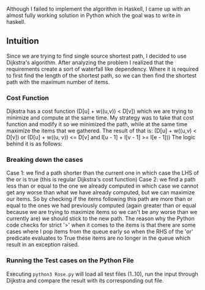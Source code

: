 Although I failed to implement the algorithm in Haskell, I came up with an almost fully working solution in Python which the goal was to write in haskell.

## Intuition

Since we are trying to find single source shortest path, I decided to use Dijkstra's algorithm. After analyzing the problem I realized that the requirements create a sort of waterfall like dependency. Where it is required to first find the length of the shortest path, so we can then find the shortest path with the maximum number of items.

### Cost Function
Dijkstra has a cost function (D[u] + w((u,v)) < D[v]) which we are trying to minimize and compute at the same time. My strategy was to take that cost function and modify it so we minimized the path, while at the same time maximize the items that we gathered. The result of that is:
(D[u] + w((u,v) < D[v]) or (D[u] + w((u, v)) <= D[v] and I[u - 1] + I[v - 1] >= I[e - 1]))
The logic behind it is as follows:

### Breaking down the cases
Case 1: we find a path shorter than the current one in which case the LHS of the or is true (this is regular Dijkstra's cost function)
Case 2: we find a path less than or equal to the one we already computed in which case we cannot get any worse than what we have already computed, but we can maximize our items. So by checking if the items following this path are more than or equal to the ones we had previously computed (again greater than or equal because we are trying to maximize items so we can't be any worse than we currently are) we should stick to the new path. The reason why the Python code checks for strict '>' when it comes to the items is that there are some cases where I pop items from the queue early so when the RHS of the 'or' predicate evaluates to True these items are no longer in the queue which result in an exception raised. 

### Running the Test cases on the Python File
Executing ```python3 Rose.py``` will load all test files (1..10), run the input through Dijkstra and compare the result with its corresponding out file.
